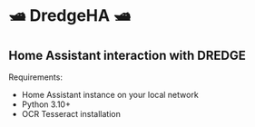 #     🛥️ DredgeHA 🛥️ 
## Home Assistant interaction with DREDGE

Requirements:
- Home Assistant instance on your local network
- Python 3.10+
- OCR Tesseract installation
  
